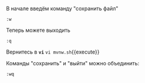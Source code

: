 В начале введём команду "сохранить файл"

```text
:w
```

Теперь можете выходить

```text
:q
```

Вернитесь в **`vi`**
`vi mvnw.sh`{{execute}}

Команды "сохранить" и "выйти" можно объединить:

```text
:wq
```